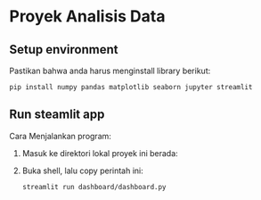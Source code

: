 # Proyek Analisis Data

## Setup environment
Pastikan bahwa anda harus menginstall library berikut: 
```
pip install numpy pandas matplotlib seaborn jupyter streamlit
```

## Run steamlit app
Cara Menjalankan program:
1. Masuk ke direktori lokal proyek ini berada:
2. Buka shell, lalu copy perintah ini:

    ```shell
    streamlit run dashboard/dashboard.py
    ```
